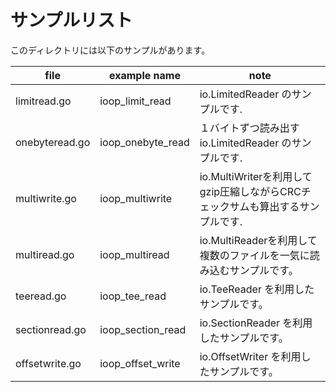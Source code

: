 # サンプルリスト

このディレクトリには以下のサンプルがあります。

| file           | example name      | note                                                                           |
| -------------- | ----------------- | ------------------------------------------------------------------------------ |
| limitread.go   | ioop_limit_read   | io.LimitedReader のサンプルです.                                               |
| onebyteread.go | ioop_onebyte_read | １バイトずつ読み出す io.LimitedReader のサンプルです.                          |
| multiwrite.go  | ioop_multiwrite   | io.MultiWriterを利用してgzip圧縮しながらCRCチェックサムも算出するサンプルです. |
| multiread.go   | ioop_multiread    | io.MultiReaderを利用して複数のファイルを一気に読み込むサンプルです。           |
| teeread.go     | ioop_tee_read     | io.TeeReader を利用したサンプルです。                                          |
| sectionread.go | ioop_section_read | io.SectionReader を利用したサンプルです。                                      |
| offsetwrite.go | ioop_offset_write | io.OffsetWriter を利用したサンプルです。                                       |
